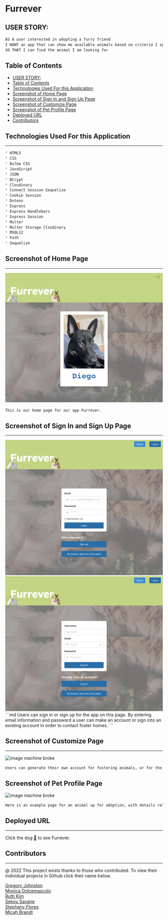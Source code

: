# Furrever

## USER STORY:

```md
AS A user interested in adopting a furry friend
I WANT an app that can show me available animals based on criteria I specify
SO THAT I can find the animal I am looking for
```

## Table of Contents
  - [USER STORY:](#user-story)
  - [Table of Contents](#table-of-contents)
  - [Technologies Used For this Application](#technologies-used-for-this-application)
  - [Screenshot of Home Page](#screenshot-of-home-page)
  - [Screenshot of Sign In and Sign Up Page](#screenshot-of-sign-in-and-sign-up-page)
  - [Screenshot of Customize Page](#screenshot-of-customize-page)
  - [Screenshot of Pet Profile Page](#screenshot-of-pet-profile-page)
  - [Deployed URL](#deployed-url)
  - [Contributors](#contributors)

## Technologies Used For this Application

---
```md
* HTML5
* CSS 
* Bulma CSS
* JavaScript
* JSON
* BCrypt
* Cloudinary
* Connect Session Sequelize
* Cookie Session
* Dotenv
* Express
* Express Handlebars
* Express Session
* Multer
* Multer Storage Cloudinary
* MSQL12
* Path
* Sequelize
```

## Screenshot of Home Page
---
<img src="screenshots\FurreverHomepage.png" alt="image machine broke"/>

```md
This is our home page for our app Furrever.
```

## Screenshot of Sign In and Sign Up Page
---
<img src="screenshots\FurreverLoginpage.png" alt="image machine broke"/>
<img src="screenshots\FurreverSignup.png"/>
```md
Users can sign in or sign up for the app on this page.  By entering email information and password a user can make an account or sign into an existing account in order to contact foster homes.
```


## Screenshot of Customize Page
---
<img src="rip.bozo" alt="image machine broke"/>

```md
Users can generate their own account for fostering animals, or for the animals they themselves are offering for adoption.
```

## Screenshot of Pet Profile Page

<img src="rip.bozo" alt="image machine broke"/>

```md
Here is an example page for an animal up for adoption, with details related to special needs or affinities.
```

## Deployed URL
---

Click the dog [🐶](https://dashboard.heroku.com/apps/enigmatic-gorge-61389)  to see Furrever.


## Contributors
---
@ 2022 This project exists thanks to those who contributed. To view their individual projects in Github click their name below. <br>
<!-- Insert image here -->
<a href="https://github.com/CoffeeEyes28"> Gregory Johnston </a><br>
<a href="https://github.com/monicadolce"> Monica Dolcemascolo </a><br>
<a href="https://github.com/leanonruthie"> Ruth Kim </a><br>
<a href="https://github.com/ssavane26">Sekou Savane</a><br>
<a href="https://github.com/sflores926">Stephany Flores</a><br>
<a href="https://github.com/MBrandt6789">Micah Brandt</a><br>